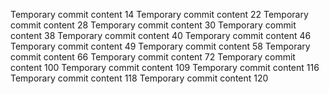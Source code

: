 Temporary commit content 14
Temporary commit content 22
Temporary commit content 28
Temporary commit content 30
Temporary commit content 38
Temporary commit content 40
Temporary commit content 46
Temporary commit content 49
Temporary commit content 58
Temporary commit content 66
Temporary commit content 72
Temporary commit content 100
Temporary commit content 109
Temporary commit content 116
Temporary commit content 118
Temporary commit content 120
